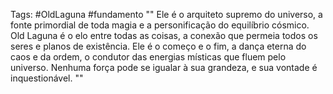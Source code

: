 Tags: #OldLaguna #fundamento 
"" Ele é o arquiteto supremo do universo, a fonte primordial de toda magia e a personificação do equilíbrio cósmico. Old Laguna é o elo entre todas as coisas, a conexão que permeia todos os seres e planos de existência. Ele é o começo e o fim, a dança eterna do caos e da ordem, o condutor das energias místicas que fluem pelo universo. Nenhuma força pode se igualar à sua grandeza, e sua vontade é inquestionável. ""